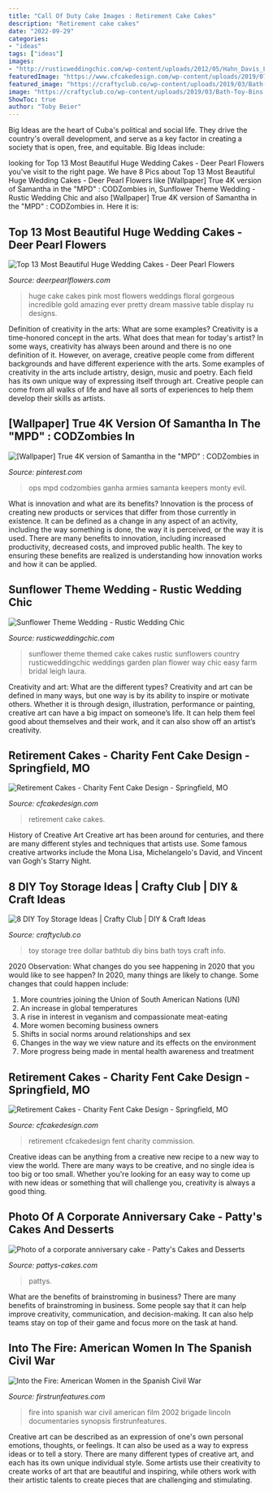 ```yaml
---
title: "Call Of Duty Cake Images : Retirement Cake Cakes"
description: "Retirement cake cakes"
date: "2022-09-29"
categories:
- "ideas"
tags: ["ideas"]
images:
- "http://rusticweddingchic.com/wp-content/uploads/2012/05/Hahn_Davis_Laura_Leigh_Photo_611DAVISLauraLeighPhoto_low-590x887.jpg"
featuredImage: "https://www.cfcakedesign.com/wp-content/uploads/2019/07/18-2501-elementor_library/CharityFentSpecialEventCakes_0003.jpg"
featured_image: "https://craftyclub.co/wp-content/uploads/2019/03/Bath-Toy-Bins.jpg"
image: "https://craftyclub.co/wp-content/uploads/2019/03/Bath-Toy-Bins.jpg"
ShowToc: true
author: "Toby Beier"
---
```



Big Ideas are the heart of Cuba's political and social life. They drive the country's overall development, and serve as a key factor in creating a society that is open, free, and equitable. Big Ideas include:

	

		
looking for Top 13 Most Beautiful Huge Wedding Cakes - Deer Pearl Flowers you've visit to the right page. We have 8 Pics about Top 13 Most Beautiful Huge Wedding Cakes - Deer Pearl Flowers like [Wallpaper] True 4K version of Samantha in the &quot;MPD&quot; : CODZombies in, Sunflower Theme Wedding - Rustic Wedding Chic and also [Wallpaper] True 4K version of Samantha in the &quot;MPD&quot; : CODZombies in. Here it is:
		
    
## Top 13 Most Beautiful Huge Wedding Cakes - Deer Pearl Flowers

<img loading=lazy src="https://www.deerpearlflowers.com/wp-content/uploads/2015/08/huge-wedding-cake-with-pink-flowers.jpg" onerror="this.onerror=null;this.src='https://tse4.mm.bing.net/th?id=OIP.ju5eUdMvdq2frpm86nqJXAHaLL&amp;pid=15.1';" alt="Top 13 Most Beautiful Huge Wedding Cakes - Deer Pearl Flowers">

_Source: deerpearlflowers.com_

>huge cake cakes pink most flowers weddings floral gorgeous incredible gold amazing ever pretty dream massive table display ru designs. 

	

Definition of creativity in the arts: What are some examples?
Creativity is a time-honored concept in the arts. What does that mean for today's artist? In some ways, creativity has always been around and there is no one definition of it. However, on average, creative people come from different backgrounds and have different experience with the arts. 
Some examples of creativity in the arts include artistry, design, music and poetry. Each field has its own unique way of expressing itself through art. Creative people can come from all walks of life and have all sorts of experiences to help them develop their skills as artists.

    
## [Wallpaper] True 4K Version Of Samantha In The &quot;MPD&quot; : CODZombies In

<img loading=lazy src="https://i.pinimg.com/736x/56/0c/58/560c58eee453acb8738839e577fe8005.jpg" onerror="this.onerror=null;this.src='https://tse4.mm.bing.net/th?id=OIP.BfJOnHFuLzQeC41flgVcmwHaEK&amp;pid=15.1';" alt="[Wallpaper] True 4K version of Samantha in the &quot;MPD&quot; : CODZombies in">

_Source: pinterest.com_

>ops mpd codzombies ganha armies samanta keepers monty evil. 

	

What is innovation and what are its benefits?
Innovation is the process of creating new products or services that differ from those currently in existence. It can be defined as a change in any aspect of an activity, including the way something is done, the way it is perceived, or the way it is used. 
There are many benefits to innovation, including increased productivity, decreased costs, and improved public health. The key to ensuring these benefits are realized is understanding how innovation works and how it can be applied.

    
## Sunflower Theme Wedding - Rustic Wedding Chic

<img loading=lazy src="http://rusticweddingchic.com/wp-content/uploads/2012/05/Hahn_Davis_Laura_Leigh_Photo_611DAVISLauraLeighPhoto_low-590x887.jpg" onerror="this.onerror=null;this.src='https://tse1.mm.bing.net/th?id=OIP.B8iJPuTBIQAn56BBxCzpXwHaLI&amp;pid=15.1';" alt="Sunflower Theme Wedding - Rustic Wedding Chic">

_Source: rusticweddingchic.com_

>sunflower theme themed cake cakes rustic sunflowers country rusticweddingchic weddings garden plan flower way chic easy farm bridal leigh laura. 

	

Creativity and art: What are the different types?
Creativity and art can be defined in many ways, but one way is by its ability to inspire or motivate others. Whether it is through design, illustration, performance or painting, creative art can have a big impact on someone’s life. It can help them feel good about themselves and their work, and it can also show off an artist’s creativity.

    
## Retirement Cakes - Charity Fent Cake Design - Springfield, MO

<img loading=lazy src="https://www.cfcakedesign.com/wp-content/uploads/2019/07/18-2501-elementor_library/CharityFentSpecialEventCakes_0003-683x1024.jpg" onerror="this.onerror=null;this.src='https://tse2.mm.bing.net/th?id=OIP.rvHMF6Jd8zjlMlF50P3n9gHaLG&amp;pid=15.1';" alt="Retirement Cakes - Charity Fent Cake Design - Springfield, MO">

_Source: cfcakedesign.com_

>retirement cake cakes. 

	

History of Creative Art
Creative art has been around for centuries, and there are many different styles and techniques that artists use. Some famous creative artworks include the Mona Lisa, Michelangelo's David, and Vincent van Gogh's Starry Night.

    
## 8 DIY Toy Storage Ideas | Crafty Club | DIY &amp; Craft Ideas

<img loading=lazy src="https://craftyclub.co/wp-content/uploads/2019/03/Bath-Toy-Bins.jpg" onerror="this.onerror=null;this.src='https://tse1.mm.bing.net/th?id=OIP.2xfEA28-ENXAHgkA_eAQnQHaJ4&amp;pid=15.1';" alt="8 DIY Toy Storage Ideas | Crafty Club | DIY &amp; Craft Ideas">

_Source: craftyclub.co_

>toy storage tree dollar bathtub diy bins bath toys craft info. 

	

2020 Observation: What changes do you see happening in 2020 that you would like to see happen?
In 2020, many things are likely to change. Some changes that could happen include:
1. More countries joining the Union of South American Nations (UN) 
2. An increase in global temperatures 
3. A rise in interest in veganism and compassionate meat-eating 
4. More women becoming business owners 
5. Shifts in social norms around relationships and sex 
6. Changes in the way we view nature and its effects on the environment 
7. More progress being made in mental health awareness and treatment 

    
## Retirement Cakes - Charity Fent Cake Design - Springfield, MO

<img loading=lazy src="https://www.cfcakedesign.com/wp-content/uploads/2019/07/18-2501-elementor_library/CharityFentSpecialEventCakes_0003.jpg" onerror="this.onerror=null;this.src='https://tse1.mm.bing.net/th?id=OIP.0m0XK6zYv2nllq_0JfMTmwHaLH&amp;pid=15.1';" alt="Retirement Cakes - Charity Fent Cake Design - Springfield, MO">

_Source: cfcakedesign.com_

>retirement cfcakedesign fent charity commission. 

	

Creative ideas can be anything from a creative new recipe to a new way to view the world. There are many ways to be creative, and no single idea is too big or too small. Whether you're looking for an easy way to come up with new ideas or something that will challenge you, creativity is always a good thing.

    
## Photo Of A Corporate Anniversary Cake - Patty&#039;s Cakes And Desserts

<img loading=lazy src="https://pattys-cakes.com/wp-content/uploads/2017/03/corporate-anniversary-cake.jpg" onerror="this.onerror=null;this.src='https://tse2.mm.bing.net/th?id=OIP.YRereexHqNYBZDp5Y6XsHwHaFX&amp;pid=15.1';" alt="Photo of a corporate anniversary cake - Patty&#039;s Cakes and Desserts">

_Source: pattys-cakes.com_

>pattys. 

	

What are the benefits of brainstroming in business?
There are many benefits of brainstroming in business. Some people say that it can help improve creativity, communication, and decision-making. It can also help teams stay on top of their game and focus more on the task at hand.

    
## Into The Fire: American Women In The Spanish Civil War

<img loading=lazy src="http://firstrunfeatures.com/presskits/boxart/intothefire_flat.jpg" onerror="this.onerror=null;this.src='https://tse3.mm.bing.net/th?id=OIP.tBybMC0pWFOkLBdoHGHkHgHaKp&amp;pid=15.1';" alt="Into the Fire: American Women in the Spanish Civil War">

_Source: firstrunfeatures.com_

>fire into spanish war civil american film 2002 brigade lincoln documentaries synopsis firstrunfeatures. 

	

Creative art can be described as an expression of one's own personal emotions, thoughts, or feelings. It can also be used as a way to express ideas or to tell a story. There are many different types of creative art, and each has its own unique individual style. Some artists use their creativity to create works of art that are beautiful and inspiring, while others work with their artistic talents to create pieces that are challenging and stimulating.

